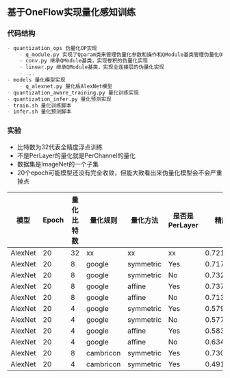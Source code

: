 ## 基于OneFlow实现量化感知训练

### 代码结构

```markdown
- quantization_ops 伪量化OP实现
    - q_module.py 实现了Qparam类来管理伪量化参数和操作和QModule基类管理伪量化OP的实现
    - conv.py 继承QModule基类，实现卷积的伪量化实现
    - linear.py 继承QModule基类，实现全连接层的伪量化实现
    - ...
- models 量化模型实现
    - q_alexnet.py 量化版AlexNet模型
- quantization_aware_training.py 量化训练实现
- quantization_infer.py 量化预测实现
- train.sh 量化训练脚本
- infer.sh 量化预测脚本
```

### 实验

- 比特数为32代表全精度浮点训练
- 不是PerLayer的量化就是PerChannel的量化
- 数据集是ImageNet的一个子集
- 20个epoch可能模型还没有完全收敛，但能大致看出来伪量化模型会不会严重掉点

|模型|Epoch|量化比特数|量化规则|量化方法|是否是PerLayer|精度|
|--|--|--|--|--|--|--|
|AlexNet|20|32|xx|xx|xx|0.721939|
|AlexNet|20|8|google|symmetric|Yes|0.717857|
|AlexNet|20|8|google|symmetric|No|0.732143|
|AlexNet|20|8|google|affine|Yes|0.737245|
|AlexNet|20|8|google|affine|No|0.713265|
|AlexNet|20|4|google|symmetric|Yes|0.579082|
|AlexNet|20|4|google|symmetric|No|0.577551|
|AlexNet|20|4|google|affine|Yes|0.583673|
|AlexNet|20|4|google|affine|No|0.634949|
|AlexNet|20|8|cambricon|symmetric|Yes|0.730867|
|AlexNet|20|4|cambricon|symmetric|Yes|0.491582|




